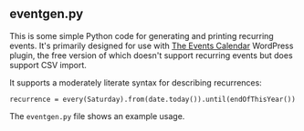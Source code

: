 eventgen.py
-----------

This is some simple Python code for generating and printing recurring events.
It's primarily designed for use with
[The Events Calendar](https://wordpress.org/plugins/the-events-calendar/)
WordPress plugin, the free version of which doesn't support recurring events
but does support CSV import.

It supports a moderately literate syntax for describing recurrences:

    recurrence = every(Saturday).from(date.today()).until(endOfThisYear())

The ```eventgen.py``` file shows an example usage.
